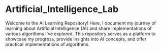 # Artificial_Intelligence_Lab
Welcome to the AI Learning Repository!  Here, I document my journey of learning about Artificial Intelligence (AI) and share implementations of various algorithms I've explored. This repository serves as a platform to showcase my progress, provide insights into AI concepts, and offer practical implementations of algorithms.
